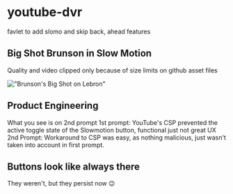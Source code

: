 # youtube-dvr
favlet to add slomo and skip back, ahead features

## Big Shot Brunson in Slow Motion
Quality and video clipped only because of size limits on github asset files

!["Brunson's Big Shot on Lebron"](./BigShotBrunson.gif)

## Product Engineering
What you see is on 2nd prompt
1st prompt: YouTube's CSP prevented the active toggle state of the Slowmotion button, functional just not great UX
2nd Prompt: Workaround to CSP was easy, as nothing malicious, just wasn't taken into account in first prompt.

## Buttons look like always there
They weren't, but they persist now 😉
